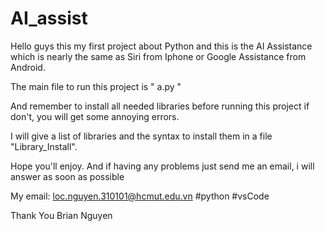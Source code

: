 # AI_assist

Hello guys this my first project about Python and this  is the AI Assistance which is nearly the same as Siri from Iphone or Google Assistance from Android.

The main file to run this project is " a.py "

And remember to install all needed libraries before running this project if don't, you will get some annoying errors.

I will give a list of libraries and the syntax to install them in a file "Library_Install".

Hope you'll enjoy. And if having any problems just send me an email, i will answer as soon as possible 

My email: loc.nguyen.310101@hcmut.edu.vn
 #python #vsCode

Thank You
Brian Nguyen
